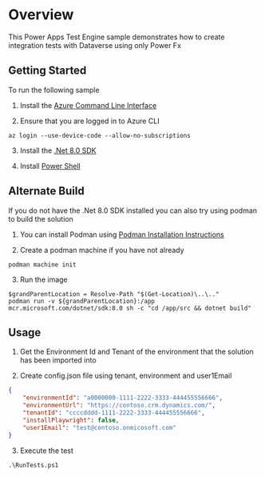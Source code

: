 # Overview

This Power Apps Test Engine sample demonstrates how to create integration tests with Dataverse using only Power Fx

## Getting Started

To run the following sample

1. Install the [Azure Command Line Interface](https://learn.microsoft.com/cli/azure/install-azure-cli)

2. Ensure that you are logged in to Azure CLI 

```pwsh
az login --use-device-code --allow-no-subscriptions
```

3. Install the [.Net 8.0 SDK](https://dotnet.microsoft.com/download/dotnet/8.0) 

4. Install [Power Shell](https://learn.microsoft.com/powershell/scripting/install/installing-powershell?view=powershell-7.5)

## Alternate Build

If you do not have the .Net 8.0 SDK installed you can also try using podman to build the solution

1. You can install Podman using [Podman Installation Instructions](https://podman.io/docs/installation)

2. Create a podman machine if you have not already

```pwsh
podman machine init
```

3. Run the image

```pwsh
$grandParentLocation = Resolve-Path "$(Get-Location)\..\.."
podman run -v ${grandParentLocation}:/app mcr.microsoft.com/dotnet/sdk:8.0 sh -c "cd /app/src && dotnet build"
```

## Usage

1. Get the Environment Id and Tenant of the environment that the solution has been imported into

2. Create config.json file using tenant, environment and user1Email

```json
{
    "environmentId": "a0000000-1111-2222-3333-444455556666",
    "environmentUrl": "https://contoso.crm.dynamics.com/",
    "tenantId": "ccccdddd-1111-2222-3333-444455556666",
    "installPlaywright": false,
    "user1Email": "test@contoso.onmicosoft.com"
}
```

3. Execute the test

```pwsh
.\RunTests.ps1
```
